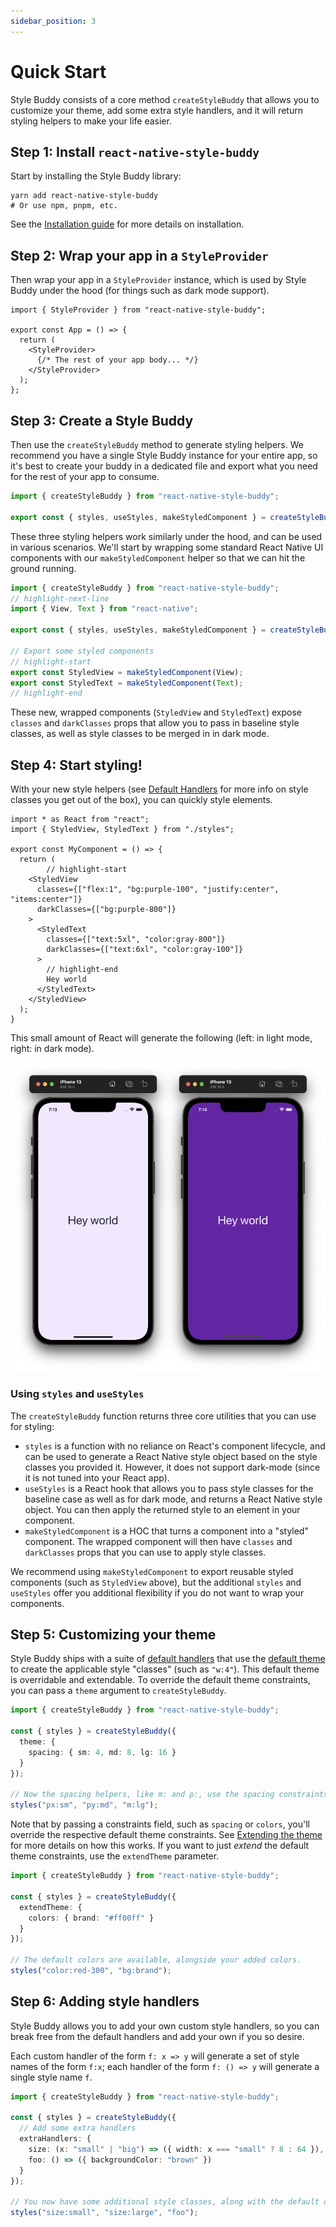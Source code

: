 ```yaml
---
sidebar_position: 3
---
```


# Quick Start

Style Buddy consists of a core method `createStyleBuddy` that allows you to customize your theme, add some extra style handlers, and it will return styling helpers to make your life easier.

## Step 1: Install `react-native-style-buddy`

Start by installing the Style Buddy library:

```shell
yarn add react-native-style-buddy
# Or use npm, pnpm, etc.
```

See the [Installation guide](./installation.md) for more details on installation.

## Step 2: Wrap your app in a `StyleProvider`

Then wrap your app in a `StyleProvider` instance, which is used by Style Buddy under the hood (for things such as dark mode support).

```tsx title="App.tsx"
import { StyleProvider } from "react-native-style-buddy";

export const App = () => {
  return (
    <StyleProvider>
      {/* The rest of your app body... */}
    </StyleProvider>
  );
};
```

## Step 3: Create a Style Buddy

Then use the `createStyleBuddy` method to generate styling helpers. We recommend you have a single Style Buddy instance for your entire app, so it's best to create your buddy in a dedicated file and export what you need for the rest of your app to consume.

```ts title="styles.ts"
import { createStyleBuddy } from "react-native-style-buddy";

export const { styles, useStyles, makeStyledComponent } = createStyleBuddy();
```

These three styling helpers work similarly under the hood, and can be used in various scenarios. We'll start by wrapping some standard React Native UI components with our `makeStyledComponent` helper so that we can hit the ground running.

```ts title="styles.ts"
import { createStyleBuddy } from "react-native-style-buddy";
// highlight-next-line
import { View, Text } from "react-native";

export const { styles, useStyles, makeStyledComponent } = createStyleBuddy();

// Export some styled components
// highlight-start
export const StyledView = makeStyledComponent(View);
export const StyledText = makeStyledComponent(Text);
// highlight-end
```

These new, wrapped components (`StyledView` and `StyledText`) expose `classes` and `darkClasses` props that allow you to pass in baseline style classes, as well as style classes to be merged in in dark mode. 

## Step 4: Start styling!

With your new style helpers (see [Default Handlers](./default-handlers.md) for more info on style classes you get out of the box), you can quickly style elements.

```tsx title="MyComponent.tsx"
import * as React from "react";
import { StyledView, StyledText } from "./styles";

export const MyComponent = () => {
  return (
		// highlight-start
    <StyledView
      classes={["flex:1", "bg:purple-100", "justify:center", "items:center"]}
      darkClasses={["bg:purple-800"]}
    >
      <StyledText
        classes={["text:5xl", "color:gray-800"]}
        darkClasses={["text:6xl", "color:gray-100"]}
      >
        // highlight-end
        Hey world
      </StyledText>
    </StyledView>
  );
}
```

This small amount of React will generate the following (left: in light mode, right: in dark mode).

![Hello world example](./img/hello-world.png)

### Using `styles` and `useStyles`

The `createStyleBuddy` function returns three core utilities that you can use for styling:

- `styles` is a function with no reliance on React's component lifecycle, and can be used to generate a React Native style object based on the style classes you provided it. However, it does not support dark-mode (since it is not tuned into your React app).
- `useStyles` is a React hook that allows you to pass style classes for the baseline case as well as for dark mode, and returns a React Native style object. You can then apply the returned style to an element in your component.
- `makeStyledComponent` is a HOC that turns a component into a "styled" component. The wrapped component will then have `classes` and `darkClasses` props that you can use to apply style classes.

We recommend using `makeStyledComponent` to export reusable styled components (such as `StyledView` above), but the additional `styles` and `useStyles` offer you additional flexibility if you do not want to wrap your components.


## Step 5: Customizing your theme

Style Buddy ships with a suite of [default handlers](./default-handlers.md) that use the [default theme](./default-theme.md) to create the applicable style "classes" (such as `"w:4"`). This default theme is overridable and extendable. To override the default theme constraints, you can pass a `theme` argument to `createStyleBuddy`.

```ts
import { createStyleBuddy } from "react-native-style-buddy";

const { styles } = createStyleBuddy({
  theme: {
    spacing: { sm: 4, md: 8, lg: 16 }
  }
});

// Now the spacing helpers, like m: and p:, use the spacing constraints above.
styles("px:sm", "py:md", "m:lg");
```

Note that by passing a constraints field, such as `spacing` or `colors`, you'll override the respective default theme constraints. See [Extending the theme](./extending-the-theme.md) for more details on how this works. If you want to just _extend_ the default theme constraints, use the `extendTheme` parameter.

```ts
import { createStyleBuddy } from "react-native-style-buddy";

const { styles } = createStyleBuddy({
  extendTheme: {
    colors: { brand: "#ff00ff" }
  }
});

// The default colors are available, alongside your added colors.
styles("color:red-300", "bg:brand");
```

## Step 6: Adding style handlers

Style Buddy allows you to add your own custom style handlers, so you can break free from the default handlers and add your own if you so desire.

Each custom handler of the form `f: x => y` will generate a set of style names of the form `f:x`; each handler of the form `f: () => y` will generate a single style name `f`.

```ts
import { createStyleBuddy } from "react-native-style-buddy";

const { styles } = createStyleBuddy({
  // Add some extra handlers
  extraHandlers: {
    size: (x: "small" | "big") => ({ width: x === "small" ? 8 : 64 }),
    foo: () => ({ backgroundColor: "brown" })
  }
});

// You now have some additional style classes, along with the default ones
styles("size:small", "size:large", "foo");
```
